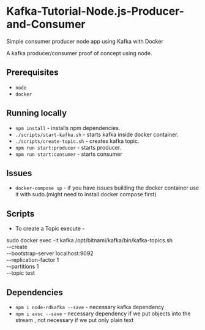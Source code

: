 # Kafka-Tutorial-Node.js-Producer-and-Consumer

Simple consumer producer node app using Kafka with Docker

A kafka producer/consumer proof of concept using node.

## Prerequisites

- `node`
- `docker`

## Running locally

- `npm install` - installs npm dependencies.
- `./scripts/start-kafka.sh` - starts kafka inside docker container.
- `./scripts/create-topic.sh` - creates kafka topic.
- `npm run start:producer` - starts producer.
- `npm run start:consumer` - starts consumer

## Issues

- `docker-compose up` - if you have issues building the docker container use it with sudo.(might need to install docker compose first)

## Scripts

- To create a Topic execute -

sudo docker exec -it kafka /opt/bitnami/kafka/bin/kafka-topics.sh \
 --create \
 --bootstrap-server localhost:9092 \
 --replication-factor 1 \
 --partitions 1 \
 --topic test

## Dependencies

- `npm i node-rdkafka --save` - necessary kafka dependency
- `npm i avsc --save` - necessary dependency if we put objects into the stream , not necessary if we put only plain text
